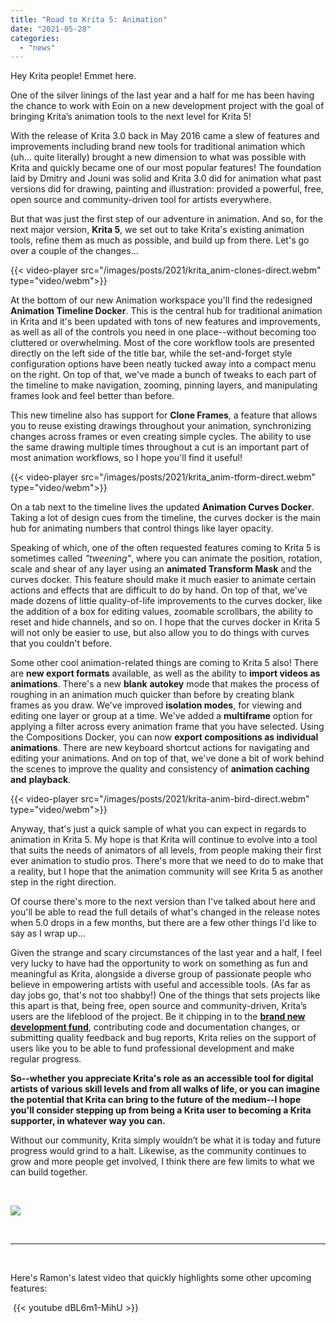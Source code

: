 ```yaml
---
title: "Road to Krita 5: Animation"
date: "2021-05-28"
categories: 
  - "news"
---
```


Hey Krita people! Emmet here.

One of the silver linings of the last year and a half for me has been having the chance to work with Eoin on a new development project with the goal of bringing Krita’s animation tools to the next level for Krita 5!

With the release of Krita 3.0 back in May 2016 came a slew of features and improvements including brand new tools for traditional animation which (uh... quite literally) brought a new dimension to what was possible with Krita and quickly became one of our most popular features! The foundation laid by Dmitry and Jouni was solid and Krita 3.0 did for animation what past versions did for drawing, painting and illustration: provided a powerful, free, open source and community-driven tool for artists everywhere.

But that was just the first step of our adventure in animation. And so, for the next major version, **Krita 5**, we set out to take Krita's existing animation tools, refine them as much as possible, and build up from there. Let's go over a couple of the changes...

{{< video-player src="/images/posts/2021/krita_anim-clones-direct.webm" type="video/webm">}}

At the bottom of our new Animation workspace you'll find the redesigned **Animation Timeline Docker**. This is the central hub for traditional animation in Krita and it's been updated with tons of new features and improvements, as well as all of the controls you need in one place--without becoming too cluttered or overwhelming. Most of the core workflow tools are presented directly on the left side of the title bar, while the set-and-forget style configuration options have been neatly tucked away into a compact menu on the right. On top of that, we've made a bunch of tweaks to each part of the timeline to make navigation, zooming, pinning layers, and manipulating frames look and feel better than before.

This new timeline also has support for **Clone Frames**, a feature that allows you to reuse existing drawings throughout your animation, synchronizing changes across frames or even creating simple cycles. The ability to use the same drawing multiple times throughout a cut is an important part of most animation workflows, so I hope you'll find it useful!

{{< video-player src="/images/posts/2021/krita_anim-tform-direct.webm" type="video/webm">}}

On a tab next to the timeline lives the updated **Animation Curves Docker**. Taking a lot of design cues from the timeline, the curves docker is the main hub for animating numbers that control things like layer opacity.

Speaking of which, one of the often requested features coming to Krita 5 is sometimes called _"tweening"_, where you can animate the position, rotation, scale and shear of any layer using an **animated Transform Mask** and the curves docker. This feature should make it much easier to animate certain actions and effects that are difficult to do by hand. On top of that, we've made dozens of little quality-of-life improvements to the curves docker, like the addition of a box for editing values, zoomable scrollbars, the ability to reset and hide channels, and so on. I hope that the curves docker in Krita 5 will not only be easier to use, but also allow you to do things with curves that you couldn't before.

Some other cool animation-related things are coming to Krita 5 also! There are **new export formats** available, as well as the ability to **import videos as animations**. There's a new **blank** **autokey** mode that makes the process of roughing in an animation much quicker than before by creating blank frames as you draw. We've improved **isolation modes**, for viewing and editing one layer or group at a time. We've added a **multiframe** option for applying a filter across every animation frame that you have selected. Using the Compositions Docker, you can now **export compositions as individual animations**. There are new keyboard shortcut actions for navigating and editing your animations. And on top of that, we've done a bit of work behind the scenes to improve the quality and consistency of **animation caching and** **playback**.

{{< video-player src="/images/posts/2021/krita-anim-bird-direct.webm" type="video/webm">}}

Anyway, that's just a quick sample of what you can expect in regards to animation in Krita 5. My hope is that Krita will continue to evolve into a tool that suits the needs of animators of all levels, from people making their first ever animation to studio pros. There's more that we need to do to make that a reality, but I hope that the animation community will see Krita 5 as another step in the right direction.

Of course there's more to the next version than I've talked about here and you'll be able to read the full details of what's changed in the release notes when 5.0 drops in a few months, but there are a few other things I'd like to say as I wrap up...

Given the strange and scary circumstances of the last year and a half, I feel very lucky to have had the opportunity to work on something as fun and meaningful as Krita, alongside a diverse group of passionate people who believe in empowering artists with useful and accessible tools. (As far as day jobs go, that's not too shabby!) One of the things that sets projects like this apart is that, being free, open source and community-driven, Krita’s users are the lifeblood of the project. Be it chipping in to the [**brand new** **development fund**](https://fund.krita.org/), contributing code and documentation changes, or submitting quality feedback and bug reports, Krita relies on the support of users like you to be able to fund professional development and make regular progress. 

**So--whether you appreciate Krita's role as an accessible tool for digital artists of various skill levels and from all walks of life, or you can imagine the potential that Krita can bring to the future of the medium--I hope you'll consider stepping up from being a Krita user to becoming a Krita supporter, in whatever way you can.**

Without our community, Krita simply wouldn’t be what it is today and future progress would grind to a halt. Likewise, as the community continues to grow and more people get involved, I think there are few limits to what we can build together.

 

[![](/images/posts/2021/landing-page-banner.png)](https://fund.krita.org)

 

* * *

 

Here's Ramon's latest video that quickly highlights some other upcoming features:

 {{< youtube dBL6m1-MihU >}}
